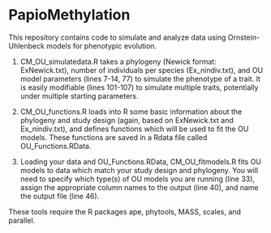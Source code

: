 # PapioMethylation

This repository contains code to simulate and analyze data using Ornstein-Uhlenbeck models for phenotypic evolution. 

1) CM_OU_simulatedata.R takes a phylogeny (Newick format: ExNewick.txt), number of individuals per species (Ex_nindiv.txt), and OU model parameters (lines 7-14, 77) to simulate the phenotype of a trait. It is easily modifiable (lines 101-107) to simulate multiple traits, potentially under multiple starting parameters. 

2) CM_OU_functions.R loads into R some basic information about the phylogeny and study design (again, based on ExNewick.txt and Ex_nindiv.txt), and defines functions which will be used to fit the OU models. These functions are saved in a Rdata file called OU_Functions.RData. 

3) Loading your data and OU_Functions.RData, CM_OU_fitmodels.R fits OU models to data which match your study design and phylogeny. You will need to specify which type(s) of OU models you are running (line 33), assign the appropriate column names to the output (line 40), and name the output file (line 46). 


These tools require the R packages ape, phytools, MASS, scales, and parallel. 